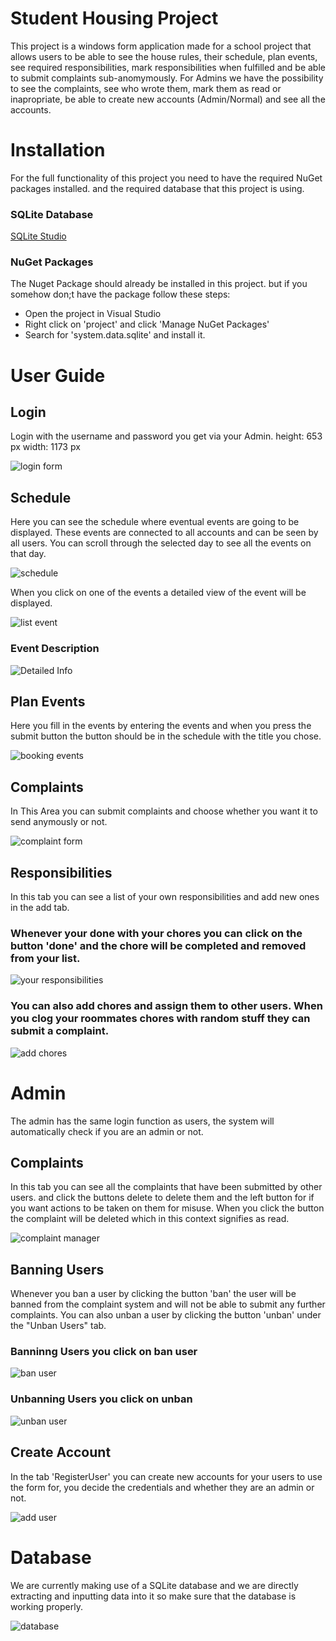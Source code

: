 # Student Housing Project



This project is a windows form application made for a school project that allows users to be able to see the house rules, their schedule, plan events, see required responsibilities, mark responsibilities when fulfilled and be able to submit complaints sub-anomymously. For Admins we have the possibility to see the complaints, see who wrote them, mark them as read or inapropriate, be able to create new accounts (Admin/Normal) and see all the accounts.

# Installation
For the full functionality of this project you need to have the required NuGet packages installed. and the required database that this project is using. 

### SQLite Database
[SQLite Studio](https://sqlitestudio.pl/)

### NuGet Packages
The Nuget Package should already be installed in this project. but if you somehow don;t have the package follow these steps:
- Open the project in Visual Studio
- Right click on 'project' and click 'Manage NuGet Packages'
- Search for 'system.data.sqlite' and install it.


# User Guide

## Login
Login with the username and password you get via your Admin.
height: 653 px width: 1173 px

![login form](<Documents/Images README/Login.png>)

## Schedule 

Here you can see the schedule where eventual events are going to be displayed. 
These events are connected to all accounts and can be seen by all users. You can scroll through the selected day to see all the events on that day.

![schedule](<Documents/Images README/Calendar with event.png>)

When you click on one of the events a detailed view of the event will be displayed. 

![list event](<Documents/Images README/List Events.png>)

### Event Description
![Detailed Info](<Documents/Images README/Event Desc.png>)
## Plan Events
Here you fill in the events by entering the events and when you press the submit button the button should be in the schedule with the title you chose.

![booking events](<Documents/Images README/Booking Event.png>)

## Complaints
In This Area you can submit complaints and choose whether you want it to send anymously or not.

![complaint form](<Documents/Images README/Complaint Form.png>)

## Responsibilities
In this tab you can see a list of your own responsibilities and add new ones in the add tab.

### Whenever your done with your chores you can click on the button 'done' and the chore will be completed and removed from your list.

![your responsibilities](<Documents/Images README/Manage Chores.png>)

### You can also add chores and assign them to other users. When you clog your roommates chores with random stuff they can submit a complaint.
![add chores](<Documents/Images README/Add Chore.png>)

# Admin

The admin has the same login function as users, the system will automatically check if you are an admin or not.

## Complaints
In this tab you can see all the complaints that have been submitted by other users.
and click the buttons delete to delete them and the left button for if you want actions to be taken on them for misuse.
When you click the button the complaint will be deleted which in this context signifies as read.

![complaint manager](<Documents/Images README/Complaint Manager.png>)

## Banning Users
Whenever you ban a user by clicking the button 'ban' the user will be banned from the complaint system and will not be able to submit any further complaints. You can also unban a user by clicking the button 'unban' under the "Unban Users" tab.

### Banninng Users you click on ban user
![ban user](<Documents/Images README/Zoom Ban.png>)

### Unbanning Users you click on unban 
![unban user](<Documents/Images README/Unban User.png>)
## Create Account
In the tab 'RegisterUser' you can create new accounts for your users to use the form for, you decide the credentials and whether they are an admin or not.

![add user](<Documents/Images README/Add User.png>)











# Database
We are currently making use of a SQLite database and we are directly extracting and inputting data into it so make sure that the database is working properly.

![database](<Documents/Images README/Database Tables.png>)